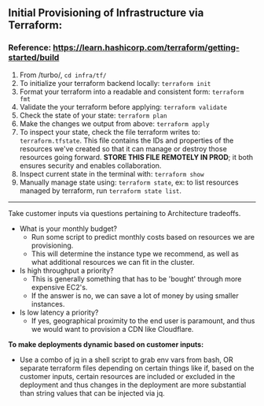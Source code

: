 ## Initial Provisioning of Infrastructure via Terraform:
### Reference: https://learn.hashicorp.com/terraform/getting-started/build
1. From /turbo/, `cd infra/tf/`
2. To initialize your terraform backend locally: `terraform init`
3. Format your terraform into a readable and consistent form: `terraform fmt`
4. Validate the your terraform before applying: `terraform validate`
5. Check the state of your state: `terraform plan`
6. Make the changes we output from above: `terraform apply`
7. To inspect your state, check the file terraform writes to: `terraform.tfstate`. This file contains the IDs and properties of the resources we've created so that it can manage or destroy those resources going forward. **STORE THIS FILE REMOTELY IN PROD**; it both ensures security and enables collaboration.
8. Inspect current state in the terminal with: `terraform show`
9. Manually manage state using: `terraform state`, ex: to list resources managed by terraform, run `terraform state list`.
  
---------------
  
Take customer inputs via questions pertaining to Architecture tradeoffs.
* What is your monthly budget?
  * Run some script to predict monthly costs based on resources we are provisioning.
  * This will determine the instance type we recommend, as well as what additional resources we can fit in the cluster.
* Is high throughput a priority?
  * This is generally something that has to be 'bought' through more expensive EC2's.
  * If the answer is no, we can save a lot of money by using smaller instances.
* Is low latency a priority?
  * If yes, geographical proximity to the end user is paramount, and thus we would want to provision a CDN like Cloudflare.

**To make deployments dynamic based on customer inputs:**
* Use a combo of jq in a shell script to grab env vars from bash, OR separate terraform files depending on certain things like if, based on the customer inputs, certain resources are included or excluded in the deployment and thus changes in the deployment are more substantial than string values that can be injected via jq.
